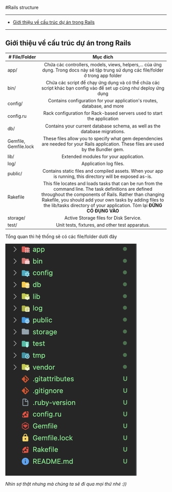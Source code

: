 #Rails structure


---
- [Giới thiệu về cấu trúc dự án trong Rails](#giới-thiệu-về-cấu-trúc-dự-án-trong-rails)
---
## Giới thiệu về cấu trúc dự án trong Rails

| # File/Folder         |                                                                                                                                                Mục đích                                                                                                                                                 |
| --------------------- | :-----------------------------------------------------------------------------------------------------------------------------------------------------------------------------------------------------------------------------------------------------------------------------------------------------: |
| app/                  |                                                                                  Chứa các controllers, models, views, helpers,... của ứng dụng. Trong docs này sẽ tập trung sử dụng các file/folder ở trong app folder                                                                                  |
| bin/                  |                                                                                            Chứa các script để chạy ứng dụng và có thể chứa các script khác bạn config vào để set up cũng như deploy ứng dụng                                                                                            |
| config/               |                                                                                                                Contains configuration for your application's routes, database, and more                                                                                                                 |
| config.ru             |                                                                                                                 Rack configuration for Rack-based servers used to start the application                                                                                                                 |
| db/                   |                                                                                                               Contains your current database schema, as well as the database migrations.                                                                                                                |
| Gemfile, Gemfile.lock |                                                                                 These files allow you to specify what gem dependencies are needed for your Rails application. These files are used by the Bundler gem.                                                                                  |
| lib/                  |                                                                                                                                 Extended modules for your application.                                                                                                                                  |
| log/                  |                                                                                                                                         Application log files.                                                                                                                                          |
| public/               |                                                                                               Contains static files and compiled assets. When your app is running, this directory will be exposed as-is.                                                                                                |
| Rakefile              | This file locates and loads tasks that can be run from the command line. The task definitions are defined throughout the components of Rails. Rather than changing Rakefile, you should add your own tasks by adding files to the lib/tasks directory of your application. Tóm lại **ĐỪNG CÓ ĐỤNG VÀO** |
| storage/              |                                                                                                                                 Active Storage files for Disk Service.                                                                                                                                  |
| test/                 |                                                                                                                             Unit tests, fixtures, and other test apparatus.                                                                                                                             |

Tổng quan thì hệ thống sẽ có các file/folder dưới đây

![Rails structure](./images/rails.png)

*Nhìn sợ thật nhưng mà chúng ta sẽ đi qua mọi thứ nhé :))*

